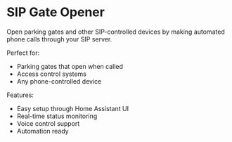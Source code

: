 # SIP Gate Opener

Open parking gates and other SIP-controlled devices by making automated phone calls through your SIP server.

Perfect for:
- Parking gates that open when called
- Access control systems
- Any phone-controlled device

Features:
- Easy setup through Home Assistant UI
- Real-time status monitoring
- Voice control support
- Automation ready